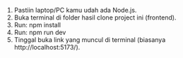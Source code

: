 1. Pastiin laptop/PC kamu udah ada Node.js.
2. Buka terminal di folder hasil clone project ini (frontend).
3. Run: npm install
4. Run: npm run dev
5. Tinggal buka link yang muncul di terminal (biasanya http://localhost:5173/).
